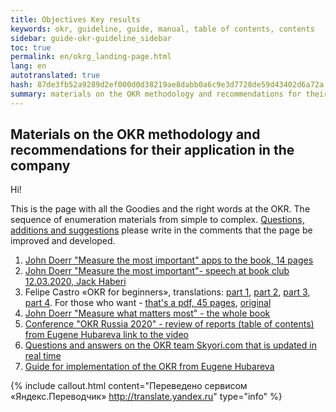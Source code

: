 ```yaml
---
title: Objectives Key results
keywords: okr, guideline, guide, manual, table of contents, contents
sidebar: guide-okr-guideline_sidebar
toc: true
permalink: en/okrg_landing-page.html
lang: en
autotranslated: true
hash: 87de3fb52a9289d2ef000d0d38219ae8dabb0a6c9e3d7728de59d43402d6a72a
summary: materials on the OKR methodology and recommendations for their application in the company
---
```


## Materials on the OKR methodology and recommendations for their application in the company

Hi!

This is the page with all the Goodies and the right words at the OKR. The sequence of enumeration materials from simple to complex. [Questions, additions and suggestions](https://docs.google.com/document/d/1Ny9TL_79Q2MV79cllQu8llvuXG32ZHyRX5c1emZR-nY/edit?usp=sharing "I want to ask - first look table of contents") please write in the comments that the page be improved and developed.

1. [John Doerr "Measure the most important" apps to the book, 14 pages](https://yadi.sk/i/Wf1YUGNCh-UASw "15 minutes to peruse")
2. [John Doerr "Measure the most important"- speech at book club 12.03.2020, Jack Haberi](https://www.youtube.com/watch?v=RIezJkcpows&feature=youtu.be "25 minutes of viewing")
3. Felipe Castro «OKR for beginners», translations: [part 1](https://scrumtrek.ru/blog/the-beginners-guide-to-okr-1/ "5 minute reading"), [part 2](https://scrumtrek.ru/blog/the-beginners-guide-to-okr-2/ "5 minute reading"), [part 3](https://scrumtrek.ru/blog/the-beginners-guide-to-okr-3/ "5 minute reading"), [part 4](https://scrumtrek.ru/blog/the-beginners-guide-to-okr-4/ "5 minute reading"). For those who want - [that's a pdf, 45 pages](https://scrumtrek.ru/blog/wp-content/uploads/2018/08/the-beginners-guide-to-okr-scrumtrek-ru.pdf "30 minutes to look through"), [original](https://felipecastro.com/en/okr/what-is-okr/ "ask the mail but will be given access to any topikov")
4. [John Doerr "Measure what matters most" - the whole book](https://yadi.sk/i/0gvrVWdWJI3zJg "4 hours of reading")
5. [Conference "OKR Russia 2020" - review of reports (table of contents) from Eugene Hubareva link to the video](https://docs.google.com/document/d/1iHdfC5YeHAqDFXSe_t41cmKLTQ4iNb3NMIVNXMohv-0/edit "20 VIDOS comments")
6. [Questions and answers on the OKR team Skyori.com that is updated in real time](https://docs.google.com/document/d/1Ny9TL_79Q2MV79cllQu8llvuXG32ZHyRX5c1emZR-nY/edit?usp=sharing "I want to ask - first look table of contents")
7. [Guide for implementation of the OKR from Eugene Hubareva](https://docs.google.com/document/d/1Is2iGIZQJAaqLtArdyezd3TwwPOb_aw4zyLJrqlKxwU/edit?usp=sharing)

{% include callout.html content="Переведено сервисом «Яндекс.Переводчик» <http://translate.yandex.ru>" type="info" %}
